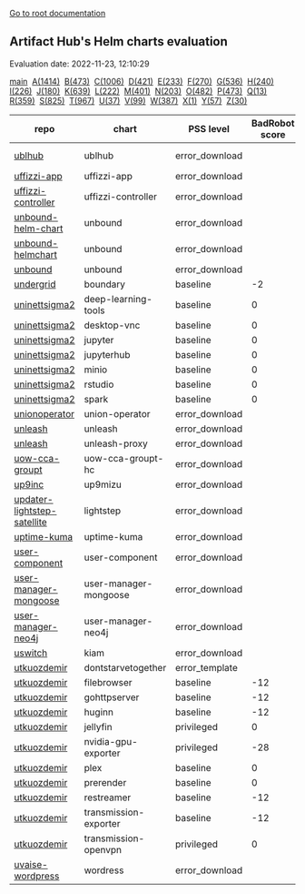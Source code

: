 [Go to root documentation](https://vicenteherrera.com/psa-checker)

## Artifact Hub's Helm charts evaluation

Evaluation date: 2022-11-23, 12:10:29

[main](./charts_levels)&nbsp; [A(1414)](./charts_levels_a)&nbsp; [B(473)](./charts_levels_b)&nbsp; [C(1006)](./charts_levels_c)&nbsp; [D(421)](./charts_levels_d)&nbsp; [E(233)](./charts_levels_e)&nbsp; [F(270)](./charts_levels_f)&nbsp; [G(536)](./charts_levels_g)&nbsp; [H(240)](./charts_levels_h)&nbsp; [I(226)](./charts_levels_i)&nbsp; [J(180)](./charts_levels_j)&nbsp; [K(639)](./charts_levels_k)&nbsp; [L(222)](./charts_levels_l)&nbsp; [M(401)](./charts_levels_m)&nbsp; [N(203)](./charts_levels_n)&nbsp; [O(482)](./charts_levels_o)&nbsp; [P(473)](./charts_levels_p)&nbsp; [Q(13)](./charts_levels_q)&nbsp; [R(359)](./charts_levels_r)&nbsp; [S(825)](./charts_levels_s)&nbsp; [T(967)](./charts_levels_t)&nbsp; [U(37)](./charts_levels_u)&nbsp; [V(99)](./charts_levels_v)&nbsp; [W(387)](./charts_levels_w)&nbsp; [X(1)](./charts_levels_x)&nbsp; [Y(57)](./charts_levels_y)&nbsp; [Z(30)](./charts_levels_z)&nbsp; 

| repo | chart | PSS level | BadRobot score | chart version | app version |
|------|------|------|------|------|------|
| [ublhub](https://gitlab.com/api/v4/projects/40686221/packages/helm/stable) | ublhub | error_download |  | 2.0.0-Beta1 | 2.0.0-Beta1 |
| [uffizzi-app](https://uffizzicloud.github.io/uffizzi_app/) | uffizzi-app | error_download |  | 1.2.0 | 1.0.0 |
| [uffizzi-controller](https://uffizzicloud.github.io/uffizzi_controller/) | uffizzi-controller | error_download |  | 1.0.0 | 0.0.3 |
| [unbound-helm-chart](https://ryantiger658.github.io/unbound-helm-chart/) | unbound | error_download |  | 0.1.3 | 1.13.1 |
| [unbound-helmchart](https://pixelfederation.github.io/unbound/) | unbound | error_download |  | 0.0.6 | 0.0.1 |
| [unbound](https://moritz31.github.io/unbound-helm-chart/) | unbound | error_download |  | 1.15.3 | 1.15.0 |
| [undergrid](https://ugns.github.io/helm-charts) | boundary | baseline | -2 | 0.1.0 | 0.8.1 |
| [uninettsigma2](https://uninettsigma2.github.io/helm-charts/repos/stable) | deep-learning-tools | baseline | 0 | 0.8.8 |  |
| [uninettsigma2](https://uninettsigma2.github.io/helm-charts/repos/stable) | desktop-vnc | baseline | 0 | 1.0.21 |  |
| [uninettsigma2](https://uninettsigma2.github.io/helm-charts/repos/stable) | jupyter | baseline | 0 | 0.10.20 |  |
| [uninettsigma2](https://uninettsigma2.github.io/helm-charts/repos/stable) | jupyterhub | baseline | 0 | 0.16.15 |  |
| [uninettsigma2](https://uninettsigma2.github.io/helm-charts/repos/stable) | minio | baseline | 0 | 0.8.3 |  |
| [uninettsigma2](https://uninettsigma2.github.io/helm-charts/repos/stable) | rstudio | baseline | 0 | 0.2.21 |  |
| [uninettsigma2](https://uninettsigma2.github.io/helm-charts/repos/stable) | spark | baseline | 0 | 0.10.21 |  |
| [unionoperator](https://unionai.github.io/unionoperator/) | union-operator | error_download |  | 0.0.33 | v0.0.33 |
| [unleash](https://docs.getunleash.io/helm-charts/) | unleash | error_download |  | 2.7.2 | 4.15.1 |
| [unleash](https://docs.getunleash.io/helm-charts/) | unleash-proxy | error_download |  | 0.1.0 | v0.10.4 |
| [uow-cca-groupt](https://pasanbhanu.github.io/uow-cca-groupt-hc) | uow-cca-groupt-hc | error_download |  | 0.0.1 | 0.0.1 |
| [up9inc](https://static.up9.com/mizu/helm) | up9mizu | error_download |  | 1.5.0 | 29.0.0 |
| [updater-lightstep-satellite](https://updater.github.io/lightstep-satellite-helm-chart) | lightstep | error_download |  | 1.2.2 | 2021-01-26_23-02-36Z |
| [uptime-kuma](https://dirsigler.github.io/uptime-kuma-helm) | uptime-kuma | error_download |  | 2.4.1 | 1.18.0 |
| [user-component](https://raw.githubusercontent.com/ConductionNL/user-component/master/api/helm/) | user-component | error_download |  | 1.2.0 | V2.0 |
| [user-manager-mongoose](https://maximemoreillon.github.io/user-manager-mongoose-helm-chart/) | user-manager-mongoose | error_download |  | 0.1.0 | 1.16.0 |
| [user-manager-neo4j](https://maximemoreillon.github.io/user-manager-neo4j-helm-chart/) | user-manager-neo4j | error_download |  | 0.1.0 | 1.16.0 |
| [uswitch](https://uswitch.github.io/kiam-helm-charts/charts/) | kiam | error_download |  | 6.1.2 | 4 |
| [utkuozdemir](https://utkuozdemir.org/helm-charts) | dontstarvetogether | error_template |  | 1.0.3 | vanilla |
| [utkuozdemir](https://utkuozdemir.org/helm-charts) | filebrowser | baseline | -12 | 1.0.0 | v2.23.0 |
| [utkuozdemir](https://utkuozdemir.org/helm-charts) | gohttpserver | baseline | -12 | 0.2.0 | latest |
| [utkuozdemir](https://utkuozdemir.org/helm-charts) | huginn | baseline | -12 | 2.2.1 | 4d17829cf6b15b004ad3f4be196303dca4944810 |
| [utkuozdemir](https://utkuozdemir.org/helm-charts) | jellyfin | privileged | 0 | 2.0.0 | 10.7.7 |
| [utkuozdemir](https://utkuozdemir.org/helm-charts) | nvidia-gpu-exporter | privileged | -28 | 0.3.1 | 0.3.0 |
| [utkuozdemir](https://utkuozdemir.org/helm-charts) | plex | baseline | 0 | 2.1.1 | 1.25.2 |
| [utkuozdemir](https://utkuozdemir.org/helm-charts) | prerender | baseline | 0 | 1.1.2 | 6.4.0 |
| [utkuozdemir](https://utkuozdemir.org/helm-charts) | restreamer | baseline | -12 | 1.1.0 | 0.6.4 |
| [utkuozdemir](https://utkuozdemir.org/helm-charts) | transmission-exporter | baseline | -12 | 1.1.0 | 0.3.0 |
| [utkuozdemir](https://utkuozdemir.org/helm-charts) | transmission-openvpn | privileged | 0 | 2.5.0 | 4.0 |
| [uvaise-wordpress](https://uvaise1.github.io/five/) | wordress | error_download |  | 0.2.0 | 1.1.0 |
